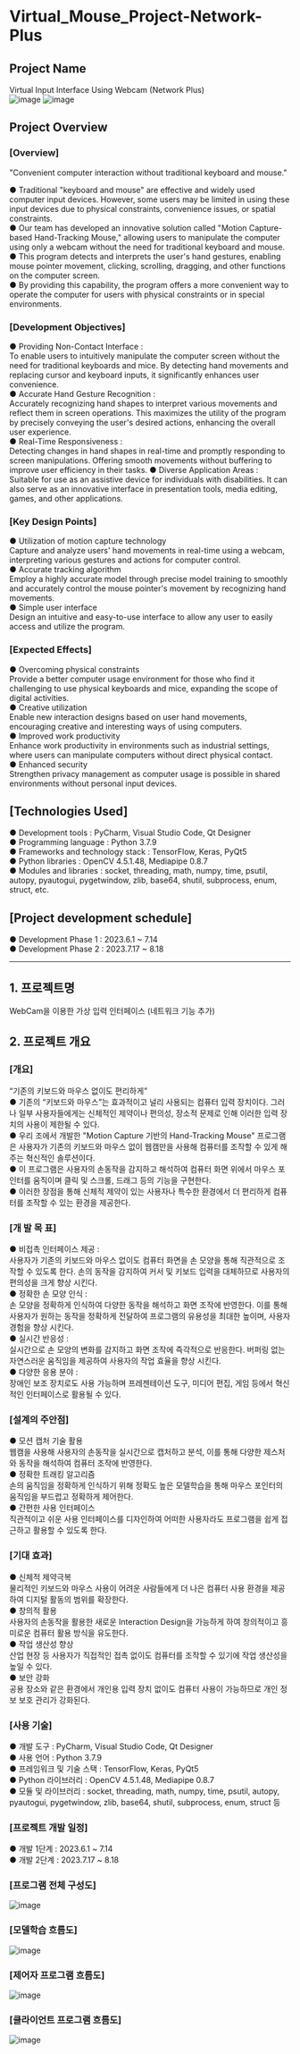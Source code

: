 # Virtual_Mouse_Project-Network-Plus

## Project Name  
Virtual Input Interface Using Webcam (Network Plus)  
![image](https://github.com/KimDaeYoung42/Virtual_Mouse_Project-Network-Plus/assets/130177839/543c13ae-785e-40e0-8d3e-bb67d4ca5507)
![image](https://github.com/KimDaeYoung42/Virtual_Mouse_Project-Network-Plus/assets/130177839/fa8a4348-474f-47ef-bee4-27110bf7b013)


## Project Overview  
### [Overview]  
"Convenient computer interaction without traditional keyboard and mouse."

● Traditional "keyboard and mouse" are effective and widely used computer input devices. However, some users may be limited in using these input devices due to physical constraints, convenience issues, or spatial constraints.   
● Our team has developed an innovative solution called "Motion Capture-based Hand-Tracking Mouse," allowing users to manipulate the computer using only a webcam without the need for traditional keyboard and mouse.   
● This program detects and interprets the user's hand gestures, enabling mouse pointer movement, clicking, scrolling, dragging, and other functions on the computer screen.  
● By providing this capability, the program offers a more convenient way to operate the computer for users with physical constraints or in special environments.  

### [Development Objectives]
● Providing Non-Contact Interface :    
To enable users to intuitively manipulate the computer screen without the need for traditional keyboards and mice. By detecting hand movements and replacing cursor and keyboard inputs, it significantly enhances user convenience.    
● Accurate Hand Gesture Recognition :    
Accurately recognizing hand shapes to interpret various movements and reflect them in screen operations. This maximizes the utility of the program by precisely conveying the user's desired actions, enhancing the overall user experience.    
● Real-Time Responsiveness :    
Detecting changes in hand shapes in real-time and promptly responding to screen manipulations. Offering smooth movements without buffering to improve user efficiency in their tasks.
● Diverse Application Areas :    
Suitable for use as an assistive device for individuals with disabilities. It can also serve as an innovative interface in presentation tools, media editing, games, and other applications.    

### [Key Design Points]  

● Utilization of motion capture technology    
 Capture and analyze users' hand movements in real-time using a webcam, interpreting various gestures and actions for computer control.  
● Accurate tracking algorithm   
 Employ a highly accurate model through precise model training to smoothly and accurately control the mouse pointer's movement by recognizing hand movements.  
● Simple user interface   
 Design an intuitive and easy-to-use interface to allow any user to easily access and utilize the program.  

### [Expected Effects]  

● Overcoming physical constraints    
 Provide a better computer usage environment for those who find it challenging to use physical keyboards and mice, expanding the scope of digital activities.  
● Creative utilization   
 Enable new interaction designs based on user hand movements, encouraging creative and interesting ways of using computers.  
● Improved work productivity   
 Enhance work productivity in environments such as industrial settings, where users can manipulate computers without direct physical contact.  
● Enhanced security    
 Strengthen privacy management as computer usage is possible in shared environments without personal input devices.  

## [Technologies Used]  

● Development tools : PyCharm, Visual Studio Code, Qt Designer  
● Programming language : Python 3.7.9  
● Frameworks and technology stack : TensorFlow, Keras, PyQt5  
● Python libraries : OpenCV 4.5.1.48, Mediapipe 0.8.7  
● Modules and libraries : socket, threading, math, numpy, time, psutil, autopy, pyautogui, pygetwindow, zlib, base64, shutil, subprocess, enum, struct, etc.  

## [Project development schedule]    
● Development Phase 1 : 2023.6.1 ~ 7.14    
● Development Phase 2 : 2023.7.17 ~ 8.18    

------------------------------------
## 1. 프로젝트명  
WebCam을 이용한 가상 입력 인터페이스 (네트워크 기능 추가)      

## 2. 프로젝트 개요   
### [개요]  
“기존의 키보드와 마우스 없이도 편리하게”  
● 기존의 “키보드와 마우스”는 효과적이고 널리 사용되는 컴퓨터 입력 장치이다. 그러나 일부 사용자들에게는 신체적인 제약이나 편의성, 장소적 문제로 인해 이러한 입력 장치의 사용이 제한될 수 있다.   
● 우리 조에서 개발한 "Motion Capture 기반의 Hand-Tracking Mouse" 프로그램은 사용자가 기존의 키보드와 마우스 없이 웹캠만을 사용해 컴퓨터를 조작할 수 있게 해주는 혁신적인 솔루션이다.  
● 이 프로그램은 사용자의 손동작을 감지하고 해석하여 컴퓨터 화면 위에서 마우스 포인터를 움직이며 클릭 및 스크롤, 드래그 등의 기능을 구현한다.  
● 이러한 장점을 통해 신체적 제약이 있는 사용자나 특수한 환경에서 더 편리하게 컴퓨터를 조작할 수 있는 환경을 제공한다.  

### [개 발 목 표]
● 비접촉 인터페이스 제공 :    
사용자가 기존의 키보드와 마우스 없이도 컴퓨터 화면을 손 모양을 통해 직관적으로 조작할 수 있도록 한다. 손의 동작을 감지하여 커서 및 키보드 입력을 대체하므로 사용자의 편의성을 크게 향상 시킨다.    
● 정확한 손 모양 인식 :     
손 모양을 정확하게 인식하여 다양한 동작을 해석하고 화면 조작에 반영한다. 이를 통해 사용자가 원하는 동작을 정확하게 전달하여 프로그램의 유용성을 최대한 높이며, 사용자 경험을 향상 시킨다.    
● 실시간 반응성 :     
실시간으로 손 모양의 변화를 감지하고 화면 조작에 즉각적으로 반응한다. 버퍼링 없는 자연스러운 움직임을 제공하여 사용자의 작업 효율을 향상 시킨다.    
● 다양한 응용 분야 :     
장애인 보조 장치로도 사용 가능하며 프레젠테이션 도구, 미디어 편집, 게임 등에서 혁신적인 인터페이스로 활용될 수 있다.    

### [설계의 주안점]  
● 모션 캡처 기술 활용   
 웹캠을 사용해 사용자의 손동작을 실시간으로 캡처하고 분석, 이를 통해 다양한 제스처와 동작을 해석하여 컴퓨터 조작에 반영한다.  
● 정확한 트래킹 알고리즘    
 손의 움직임을 정확하게 인식하기 위해 정확도 높은 모델학습을 통해 마우스 포인터의 움직임을 부드럽고 정확하게 제어한다.   
● 간편한 사용 인터페이스    
 직관적이고 쉬운 사용 인터페이스를 디자인하여 어떠한 사용자라도 프로그램을 쉽게 접근하고 활용할 수 있도록 한다.  

### [기대 효과]  
● 신체적 제약극복   
 물리적인 키보드와 마우스 사용이 어려운 사람들에게 더 나은 컴퓨터 사용 환경을 제공하여 디지털 활동의 범위를 확장한다.  
● 창의적 활용   
 사용자의 손동작을 활용한 새로운 Interaction Design을 가능하게 하여 창의적이고 흥미로운 컴퓨터 활용 방식을 유도한다.  
● 작업 생산성 향상   
 산업 현장 등 사용자가 직접적인 접촉 없이도 컴퓨터를 조작할 수 있기에 작업 생산성을 높일 수 있다.   
● 보안 강화   
 공용 장소와 같은 환경에서 개인용 입력 장치 없이도 컴퓨터 사용이 가능하므로 개인 정보 보호 관리가 강화된다.  

### [사용 기술]  
● 개발 도구 : PyCharm, Visual Studio Code, Qt Designer  
● 사용 언어 : Python 3.7.9   
● 프레임워크 및 기술 스택 : TensorFlow, Keras, PyQt5  
● Python 라이브러리 : OpenCV 4.5.1.48, Mediapipe 0.8.7   
● 모듈 및 라이브러리 : socket, threading, math, numpy, time, psutil, autopy, pyautogui, pygetwindow, zlib, base64, shutil, subprocess, enum, struct 등  

### [프로젝트 개발 일정]
● 개발 1단계 : 2023.6.1 ~ 7.14   
● 개발 2단계 : 2023.7.17 ~ 8.18   

### [프로그램 전체 구성도]    
![image](https://github.com/KimDaeYoung42/Virtual_Mouse_Project-Network-Plus/assets/130177839/469ecdf4-cf13-4169-94fb-8c253d059960)

### [모델학습 흐름도]    
![image](https://github.com/KimDaeYoung42/Virtual_Mouse_Project-Network-Plus/assets/130177839/e5340f89-2416-4486-99d2-21bb034e3629)

### [제어자 프로그램 흐름도]    
![image](https://github.com/KimDaeYoung42/Virtual_Mouse_Project-Network-Plus/assets/130177839/30b15d58-ebc2-4669-9e4a-c4061adfa4d4)

### [클라이언트 프로그램 흐름도]    
![image](https://github.com/KimDaeYoung42/Virtual_Mouse_Project-Network-Plus/assets/130177839/0bd9eeb9-7d09-4226-a4c9-3a116a96b582)






